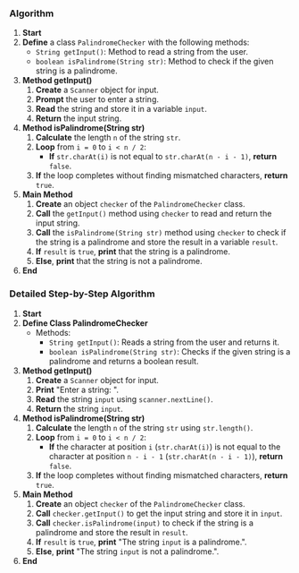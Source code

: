 ### Algorithm

1. **Start**
2. **Define** a class `PalindromeChecker` with the following methods:
   - `String getInput()`: Method to read a string from the user.
   - `boolean isPalindrome(String str)`: Method to check if the given string is a palindrome.
3. **Method getInput()**
   1. **Create** a `Scanner` object for input.
   2. **Prompt** the user to enter a string.
   3. **Read** the string and store it in a variable `input`.
   4. **Return** the input string.
4. **Method isPalindrome(String str)**
   1. **Calculate** the length `n` of the string `str`.
   2. **Loop** from `i = 0` to `i < n / 2`:
      - **If** `str.charAt(i)` is not equal to `str.charAt(n - i - 1)`, **return** `false`.
   3. **If** the loop completes without finding mismatched characters, **return** `true`.
5. **Main Method**
   1. **Create** an object `checker` of the `PalindromeChecker` class.
   2. **Call** the `getInput()` method using `checker` to read and return the input string.
   3. **Call** the `isPalindrome(String str)` method using `checker` to check if the string is a palindrome and store the result in a variable `result`.
   4. **If** `result` is `true`, **print** that the string is a palindrome.
   5. **Else**, **print** that the string is not a palindrome.
6. **End**

### Detailed Step-by-Step Algorithm

1. **Start**
2. **Define Class PalindromeChecker**
   - Methods:
     - `String getInput()`: Reads a string from the user and returns it.
     - `boolean isPalindrome(String str)`: Checks if the given string is a palindrome and returns a boolean result.
3. **Method getInput()**
   1. **Create** a `Scanner` object for input.
   2. **Print** "Enter a string: ".
   3. **Read** the string `input` using `scanner.nextLine()`.
   4. **Return** the string `input`.
4. **Method isPalindrome(String str)**
   1. **Calculate** the length `n` of the string `str` using `str.length()`.
   2. **Loop** from `i = 0` to `i < n / 2`:
      - **If** the character at position `i` (`str.charAt(i)`) is not equal to the character at position `n - i - 1` (`str.charAt(n - i - 1)`), **return** `false`.
   3. **If** the loop completes without finding mismatched characters, **return** `true`.
5. **Main Method**
   1. **Create** an object `checker` of the `PalindromeChecker` class.
   2. **Call** `checker.getInput()` to get the input string and store it in `input`.
   3. **Call** `checker.isPalindrome(input)` to check if the string is a palindrome and store the result in `result`.
   4. **If** `result` is `true`, **print** "The string `input` is a palindrome.".
   5. **Else**, **print** "The string `input` is not a palindrome.".
6. **End**